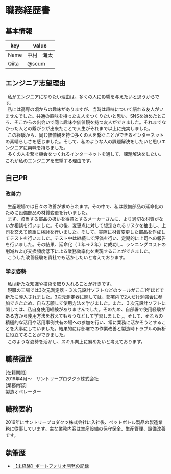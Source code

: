# 職務経歴書

## 基本情報

|key|value|
|---|-----|
|Name|中村　海太|
|Qiita|[@scum](https://qiita.com/scum)|

## エンジニア志望理由
&ensp;私がエンジニアになりたい理由は、多くの人に影響を与えたいと思うからです。  
&ensp;私には高専の頃からの趣味がありますが、当時は趣味について語れる友人がいませんでした。共通の趣味を持った友人をつくりたいと思い、SNSを始めたところ、そこからの出会いで同じ趣味や価値観を持つ友人ができました。それまでなかった人との繋がりが出来たことで人生がそれまで以上に充実しました。  
&ensp;この経験から、同じ価値観を持つ多くの人を繋ぐことができるインターネットの素晴らしさを感じました。そして、私のような人の課題解決をしたいと思いエンジニアに興味を持ちました。  
&ensp;多くの人を繋ぐ機会をつくれるインターネットを通して、課題解決をしたい。これが私のエンジニアを志望する理由です。

## 自己PR
### 改善力
&ensp;生産現場では日々の改善が求められます。その中で、私は設備部品の延命化のために設備部品の材質変更を行いました。  
&ensp;まず、該当する部品の扱いを得意とするメーカーさんに、より適切な材質がないか相談を行いました。その後、変更点に対して想定されるリスクを抽出し、上司を交えて慎重に検討を行いました。そして、実際に材質変更した部品を作成してテストを行いました。テスト中は継続して評価を行い、定期的に上司への報告を行いました。その結果、延命化（１年→２年）に成功し、ランニングコストの削減および交換頻度低下による業務効率化を実現することができました。  
&ensp;こうした改善経験を貴社でも活かしたいと考えております。

### 学ぶ姿勢
&ensp;私は新たな知識や技術を取り入れることが好きです。  
&ensp;現職の工場では3次元測定器・３次元設計ソフトなどのツールがここ1年ほどで新たに導入されました。3次元測定器に関しては、部署内で2人だけ勉強会に参加できたため、自ら志願して使用方法を学びました。また、３次元設計ソフトに関しては、私自身使用経験がありませんでした。そのため、自部署で使用経験がある方から使用方法を教えてもらうなどして学習しました。。そして、それらの積極的な活用や活用事例共有の場への参加を行い、常に業務に活かそうとすることを大事にしていました。結果的には部署での作業改善と製造時トラブルの解析に役立てることができました。  
&ensp;このような姿勢を活かし、スキル向上に努めたいと考えております。

## 職務履歴
[在籍期間]  
2019年4月〜　サントリープロダクツ株式会社  
[業務内容]  
製造オペレーター

## 職務要約
2019年にサントリープロダクツ株式会社に入社後、ペットボトル製品の製造業務に従事しています。主な業務内容は生産設備の保守保全、生産管理、設備改善です。

<!-- ### 2019/04 - 現在 : サントリープロダクツ株式会社 -->

<!-- 職務: 製造オペレーター -->

<!-- #### 職務内容の名前 -->

<!-- - ペットボトル製品 -->

## 執筆歴
* [【未経験】ポートフォリオ開発の記録](https://qiita.com/scum/items/b62a3c2e939e536de867)
